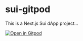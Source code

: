 # sui-gitpod

This is a Next.js Sui dApp project...

[![Open in Gitpod](https://gitpod.io/button/open-in-gitpod.svg)](https://gitpod.io/#https://github.com/v1xingyue/sui-gitpod/tree/release)